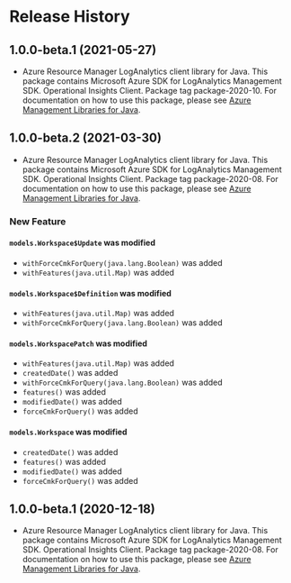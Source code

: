 # Release History

## 1.0.0-beta.1 (2021-05-27)

- Azure Resource Manager LogAnalytics client library for Java. This package contains Microsoft Azure SDK for LogAnalytics Management SDK. Operational Insights Client. Package tag package-2020-10. For documentation on how to use this package, please see [Azure Management Libraries for Java](https://aka.ms/azsdk/java/mgmt).

## 1.0.0-beta.2 (2021-03-30)

- Azure Resource Manager LogAnalytics client library for Java. This package contains Microsoft Azure SDK for LogAnalytics Management SDK. Operational Insights Client. Package tag package-2020-08. For documentation on how to use this package, please see [Azure Management Libraries for Java](https://aka.ms/azsdk/java/mgmt).

### New Feature

#### `models.Workspace$Update` was modified

* `withForceCmkForQuery(java.lang.Boolean)` was added
* `withFeatures(java.util.Map)` was added

#### `models.Workspace$Definition` was modified

* `withFeatures(java.util.Map)` was added
* `withForceCmkForQuery(java.lang.Boolean)` was added

#### `models.WorkspacePatch` was modified

* `withFeatures(java.util.Map)` was added
* `createdDate()` was added
* `withForceCmkForQuery(java.lang.Boolean)` was added
* `features()` was added
* `modifiedDate()` was added
* `forceCmkForQuery()` was added

#### `models.Workspace` was modified

* `createdDate()` was added
* `features()` was added
* `modifiedDate()` was added
* `forceCmkForQuery()` was added

## 1.0.0-beta.1 (2020-12-18)

- Azure Resource Manager LogAnalytics client library for Java. This package contains Microsoft Azure SDK for LogAnalytics Management SDK. Operational Insights Client. Package tag package-2020-08. For documentation on how to use this package, please see [Azure Management Libraries for Java](https://aka.ms/azsdk/java/mgmt).
